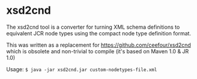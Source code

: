 xsd2cnd
=======

The xsd2cnd tool is a converter for turning XML schema definitions to
equivalent JCR node types using the compact node type definition format.

This was written as a replacement for https://github.com/ceefour/xsd2cnd
which is obsolete and non-trivial to compile (it's based on Maven 1.0 & JR 1.0)

Usage:
`$ java -jar xsd2cnd.jar custom-nodetypes-file.xml`
